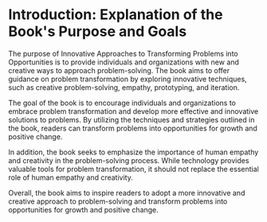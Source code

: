 Introduction: Explanation of the Book's Purpose and Goals
=========================================================

The purpose of Innovative Approaches to Transforming Problems into Opportunities is to provide individuals and organizations with new and creative ways to approach problem-solving. The book aims to offer guidance on problem transformation by exploring innovative techniques, such as creative problem-solving, empathy, prototyping, and iteration.

The goal of the book is to encourage individuals and organizations to embrace problem transformation and develop more effective and innovative solutions to problems. By utilizing the techniques and strategies outlined in the book, readers can transform problems into opportunities for growth and positive change.

In addition, the book seeks to emphasize the importance of human empathy and creativity in the problem-solving process. While technology provides valuable tools for problem transformation, it should not replace the essential role of human empathy and creativity.

Overall, the book aims to inspire readers to adopt a more innovative and creative approach to problem-solving and transform problems into opportunities for growth and positive change.
